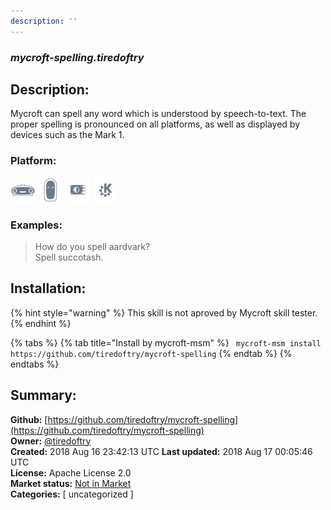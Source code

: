 ```yaml
---
description: ''
---
```


### _mycroft-spelling.tiredoftry_  
## Description:  
Mycroft can spell any word which is understood by speech-to-text.  The proper spelling is pronounced on all platforms, as well as displayed by devices such as the Mark 1.  
  
  
### Platform:  
 ![Mark I](../.gitbook/assets/mark-1-icon.png)  ![Mark II](../.gitbook/assets/mark-2-icon.png)  ![Picroft](../.gitbook/assets/picroft-icon.png)  ![plasmoid](../.gitbook/assets/kde.png)   
### Examples:  
> How do you spell aardvark?  
> Spell succotash.  
  
## Installation:  
{% hint style="warning" %}
This skill is not aproved by Mycroft skill tester.
{% endhint %}
    
{% tabs %}
{% tab title="Install by mycroft-msm" %}
``` mycroft-msm install https://github.com/tiredoftry/mycroft-spelling```
{% endtab %}
  {% endtabs %}
    
## Summary:  
**Github:** [https://github.com/tiredoftry/mycroft-spelling](https://github.com/tiredoftry/mycroft-spelling)  
**Owner:** [@tiredoftry](https://github.com/tiredoftry)  
**Created:** 2018 Aug 16 23:42:13 UTC  **Last updated:** 2018 Aug 17 00:05:46 UTC  
**License:** Apache License 2.0  
**Market status:** [Not in Market](https://market.mycroft.ai/skill/)  
**Categories:** [ uncategorized ]   
